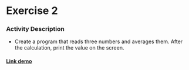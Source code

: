 # Exercise 2

### Activity Description
- Create a program that reads three numbers and averages them. After the calculation, print the value on the screen.

#### [Link demo](https://replit.com/join/kuwcrjlsie-gabrielstimamig)